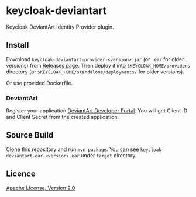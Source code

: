 # keycloak-deviantart

Keycloak DeviantArt Identity Provider plugin.

## Install

Download `keycloak-deviantart-provider-<version>.jar` (or `.ear` for older versions) from [Releases page](https://github.com/Skyterix1991/keycloak-deviantart-provider/releases).
Then deploy it into `$KEYCLOAK_HOME/providers` directory (or `$KEYCLOAK_HOME/standalone/deployments/` for older versions).

Or use provided Dockerfile.

### DeviantArt

Register your application [DeviantArt Developer Portal](https://www.deviantart.com/developers/).
You will get Client ID and Client Secret from the created application.

## Source Build

Clone this repository and run `mvn package`.
You can see `keycloak-deviantart-ear-<version>.ear` under `target` directory.

## Licence

[Apache License, Version 2.0](https://www.apache.org/licenses/LICENSE-2.0)
